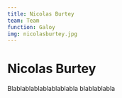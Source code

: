 ```yaml
---
title: Nicolas Burtey
team: Team
function: Galoy
img: nicolasburtey.jpg
---
```


# Nicolas Burtey
 
Blablablablablablablabla
blablablabla
